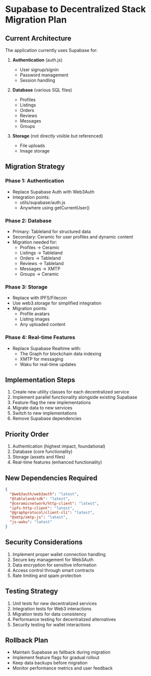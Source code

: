 # Supabase to Decentralized Stack Migration Plan

## Current Architecture

The application currently uses Supabase for:

1. **Authentication** (auth.js)
   - User signup/signin
   - Password management
   - Session handling

2. **Database** (various SQL files)
   - Profiles
   - Listings
   - Orders
   - Reviews
   - Messages
   - Groups

3. **Storage** (not directly visible but referenced)
   - File uploads
   - Image storage

## Migration Strategy

### Phase 1: Authentication
- Replace Supabase Auth with Web3Auth
- Integration points:
  - utils/supabase/auth.js
  - Anywhere using getCurrentUser()

### Phase 2: Database
- Primary: Tableland for structured data
- Secondary: Ceramic for user profiles and dynamic content
- Migration needed for:
  - Profiles -> Ceramic
  - Listings -> Tableland
  - Orders -> Tableland
  - Reviews -> Tableland
  - Messages -> XMTP
  - Groups -> Ceramic

### Phase 3: Storage
- Replace with IPFS/Filecoin
- Use web3.storage for simplified integration
- Migration points:
  - Profile avatars
  - Listing images
  - Any uploaded content

### Phase 4: Real-time Features
- Replace Supabase Realtime with:
  - The Graph for blockchain data indexing
  - XMTP for messaging
  - Waku for real-time updates

## Implementation Steps

1. Create new utility classes for each decentralized service
2. Implement parallel functionality alongside existing Supabase
3. Feature-flag the new implementations
4. Migrate data to new services
5. Switch to new implementations
6. Remove Supabase dependencies

## Priority Order

1. Authentication (highest impact, foundational)
2. Database (core functionality)
3. Storage (assets and files)
4. Real-time features (enhanced functionality)

## New Dependencies Required

```json
{
  "@web3auth/web3auth": "latest",
  "@tableland/sdk": "latest",
  "@ceramicnetwork/http-client": "latest",
  "ipfs-http-client": "latest",
  "@graphprotocol/client-cli": "latest",
  "@xmtp/xmtp-js": "latest",
  "js-waku": "latest"
}
```

## Security Considerations

1. Implement proper wallet connection handling
2. Secure key management for Web3Auth
3. Data encryption for sensitive information
4. Access control through smart contracts
5. Rate limiting and spam protection

## Testing Strategy

1. Unit tests for new decentralized services
2. Integration tests for Web3 interactions
3. Migration tests for data consistency
4. Performance testing for decentralized alternatives
5. Security testing for wallet interactions

## Rollback Plan

- Maintain Supabase as fallback during migration
- Implement feature flags for gradual rollout
- Keep data backups before migration
- Monitor performance metrics and user feedback